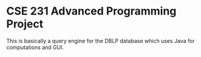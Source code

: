# CSE 231 Advanced Programming Project
This is basically a query engine for the DBLP database which uses Java for computations and GUI.
